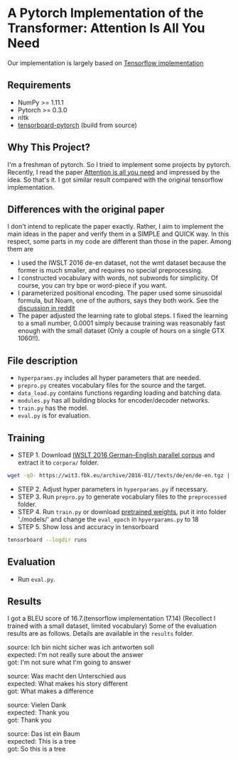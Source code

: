 # A Pytorch Implementation of the Transformer: Attention Is All You Need
Our implementation is largely based on [Tensorflow implementation](https://github.com/Kyubyong/transformer)

## Requirements
  * NumPy >= 1.11.1
  * Pytorch >= 0.3.0
  * nltk
  * [tensorboard-pytorch](https://github.com/lanpa/tensorboard-pytorch) (build from source)

## Why This Project?
I'm a freshman of pytorch. So I tried to implement some projects by pytorch. Recently, I read the paper [Attention is all you need](https://arxiv.org/abs/1706.03762) and impressed by the idea. So that's it. I got similar result compared with the original tensorflow implementation.

## Differences with the original paper
I don't intend to replicate the paper exactly. Rather, I aim to implement the main ideas in the paper and verify them in a SIMPLE and QUICK way. In this respect, some parts in my code are different than those in the paper. Among them are

* I used the IWSLT 2016 de-en dataset, not the wmt dataset because the former is much smaller, and requires no special preprocessing.
* I constructed vocabulary with words, not subwords for simplicity. Of course, you can try bpe or word-piece if you want.
* I parameterized positional encoding. The paper used some sinusoidal formula, but Noam, one of the authors, says they both work. See the [discussion in reddit](https://www.reddit.com/r/MachineLearning/comments/6gwqiw/r_170603762_attention_is_all_you_need_sota_nmt/)
* The paper adjusted the learning rate to global steps. I fixed the learning to a small number, 0.0001 simply because training was reasonably fast enough with the small dataset (Only a couple of hours on a single GTX 1060!!).

## File description
  * `hyperparams.py` includes all hyper parameters that are needed.
  * `prepro.py` creates vocabulary files for the source and the target.
  * `data_load.py` contains functions regarding loading and batching data.
  * `modules.py` has all building blocks for encoder/decoder networks.
  * `train.py` has the model.
  * `eval.py` is for evaluation.

## Training
* STEP 1. Download [IWSLT 2016 German–English parallel corpus](https://wit3.fbk.eu/download.php?release=2016-01&type=texts&slang=de&tlang=en) and extract it to `corpora/` folder.
```sh
wget -qO- https://wit3.fbk.eu/archive/2016-01//texts/de/en/de-en.tgz | tar xz; mv de-en corpora
```
* STEP 2. Adjust hyper parameters in `hyperparams.py` if necessary.
* STEP 3. Run `prepro.py` to generate vocabulary files to the `preprocessed` folder.
* STEP 4. Run `train.py` or download [pretrained weights](https://www.dropbox.com/s/iqjiuw3hkdqa6td/model_epoch_18.pth?dl=0), put it into folder './models/' and change the `eval_epoch` in `hpyerparams.py` to 18
* STEP 5. Show loss and accuracy in tensorboard
```sh
tensorboard --logdir runs
```

## Evaluation
  * Run `eval.py`.

## Results
I got a BLEU score of 16.7.(tensorflow implementation 17.14) (Recollect I trained with a small dataset, limited vocabulary) Some of the evaluation results are as follows. Details are available in the `results` folder.


source: Ich bin nicht sicher was ich antworten soll<br>
expected: I'm not really sure about the answer<br>
got: I'm not sure what I'm going to answer

source: Was macht den Unterschied aus<br>
expected: What makes his story different<br>
got: What makes a difference

source: Vielen Dank<br>
expected: Thank you<br>
got: Thank you

source: Das ist ein Baum<br>
expected: This is a tree<br>
got: So this is a tree

